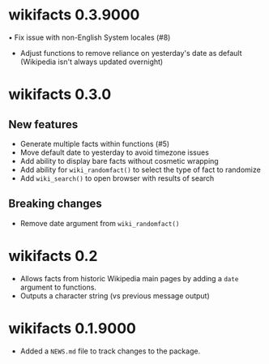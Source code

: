 # wikifacts 0.3.9000

• Fix issue with non-English System locales (#8)
* Adjust functions to remove reliance on yesterday's date as default (Wikipedia isn't always updated overnight)

# wikifacts 0.3.0

## New features
* Generate multiple facts within functions (#5)
* Move default date to yesterday to avoid timezone issues
* Add ability to display bare facts without cosmetic wrapping
* Add ability for `wiki_randomfact()` to select the type of fact to randomize
* Add `wiki_search()` to open browser with results of search

## Breaking changes
* Remove date argument from `wiki_randomfact()`

# wikifacts 0.2

* Allows facts from historic Wikipedia main pages by adding a `date` argument to functions.
* Outputs a character string (vs previous message output)

# wikifacts 0.1.9000

* Added a `NEWS.md` file to track changes to the package.
